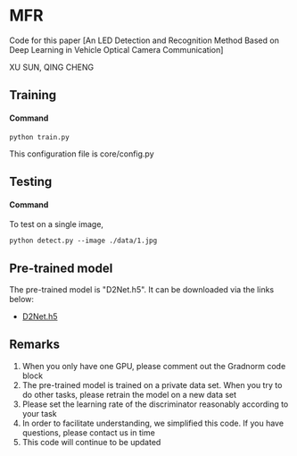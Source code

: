 # MFR

Code for this paper [An LED Detection and Recognition Method Based on Deep Learning in Vehicle Optical Camera Communication]

XU SUN,  QING CHENG


## Training

#### Command

```python train.py```

This configuration file is core/config.py



## Testing

#### Command

To test on a single image,

```python detect.py --image ./data/1.jpg```


## Pre-trained model

The pre-trained model is "D2Net.h5". It can be downloaded via the links below:
- [D2Net.h5](https://drive.google.com/file/d/11rkp2p7WjG1JD2wXzWsXAl6nOKJ8Oiap/view?usp=sharing)

## Remarks

1. When you only have one GPU, please comment out the Gradnorm code block
2. The pre-trained model is trained on a private data set. When you try to do other tasks, please retrain the model on a new data set
3. Please set the learning rate of the discriminator reasonably according to your task
4. In order to facilitate understanding, we simplified this code. If you have questions, please contact us in time
5. This code will continue to be updated


```

